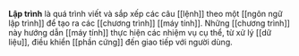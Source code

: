 **Lập trình** là quá trình viết và sắp xếp các câu [[lệnh]] theo một [[ngôn ngữ lập trình]] để tạo ra các [[chương trình]] [[máy tính]]. Những [[chương trình]] này hướng dẫn [[máy tính]] thực hiện các nhiệm vụ cụ thể, từ xử lý [[dữ liệu]], điều khiển [[phần cứng]] đến giao tiếp với người dùng.